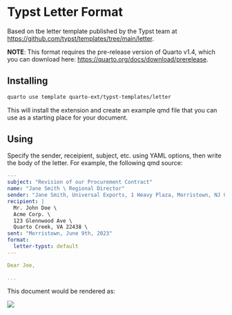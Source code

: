 # Typst Letter Format

Based on tbe letter template published by the Typst team at <https://github.com/typst/templates/tree/main/letter>.

**NOTE**: This format requires the pre-release version of Quarto v1.4, which you can download here: <https://quarto.org/docs/download/prerelease>.

## Installing

```bash
quarto use template quarto-ext/typst-templates/letter
```

This will install the extension and create an example qmd file that you can use as a starting place for your document.

## Using

Specify the sender, receipient, subject, etc. using YAML options, then write the body of the letter. For example, the following qmd source:

```yaml
---
subject: "Revision of our Procurement Contract"
name: "Jane Smith \ Regional Director"
sender: "Jane Smith, Universal Exports, 1 Heavy Plaza, Morristown, NJ 07964"
recipient: |
  Mr. John Doe \
  Acme Corp. \
  123 Glennwood Ave \
  Quarto Creek, VA 22438 \
sent: "Morristown, June 9th, 2023"
format:
  letter-typst: default
---

Dear Joe,

...
```

This document would be rendered as:

![](letter.png)
